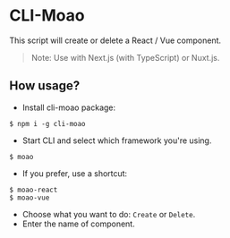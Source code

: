 # CLI-Moao

This script will create or delete a React / Vue component.

> Note: Use with Next.js (with TypeScript) or Nuxt.js.

## How usage?

- Install cli-moao package:

```shell
$ npm i -g cli-moao
```

- Start CLI and select which framework you're using.

```shell
$ moao
```

- If you prefer, use a shortcut:

```shell
$ moao-react
$ moao-vue
```

- Choose what you want to do: `Create` or `Delete`.
- Enter the name of component.
